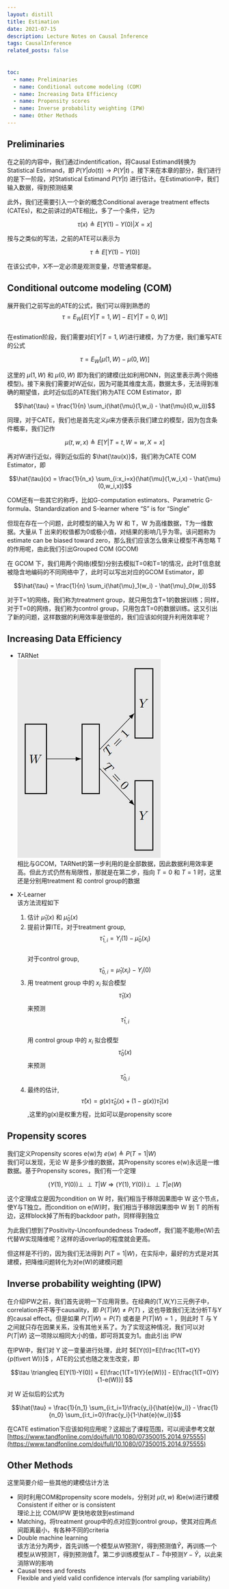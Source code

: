 ```yaml
---
layout: distill
title: Estimation
date: 2021-07-15
description: Lecture Notes on Causal Inference
tags: CausalInference
related_posts: false


toc:
  - name: Preliminaries
  - name: Conditional outcome modeling (COM)
  - name: Increasing Data Efficiency
  - name: Propensity scores
  - name: Inverse probability weighting (IPW)
  - name: Other Methods
---
```





## Preliminaries
在之前的内容中，我们通过indentification，将Causal Estimand转换为Statistical Estimand，即 $P(Y\vert do(t)) \rightarrow P(Y\vert t)$ 。接下来在本章的部分，我们进行的是下一阶段，对Statistical Estimand $P(Y\vert t)$ 进行估计。在Estimation中，我们输入数据，得到预测结果

此外，我们还需要引入一个新的概念Conditional average treatment effects (CATEs)，和之前讲过的ATE相比，多了一个条件，记为

$$\tau(x) \triangleq E[Y(1)-Y(0)\vert X=x]$$

按与之类似的写法，之前的ATE可以表示为

$$\tau \triangleq E[Y(1)-Y(0)]$$

在该公式中，X不一定必须是观测变量，尽管通常都是。

## Conditional outcome modeling (COM)
展开我们之前写出的ATE的公式，我们可以得到熟悉的  
$$\tau = E_W [E[Y \vert T = 1, W] - E[Y \vert T = 0, W]]$$  
在estimation阶段，我们需要对$E[Y \vert T = 1, W]$进行建模，为了方便，我们重写ATE的公式

$$\tau = E_W [\mu(1,W) - \mu(0,W)]$$

这里的 $\mu(1,W)$ 和 $\mu(0,W)$ 即为我们的建模(比如利用DNN，则这里表示两个网络模型)。接下来我们需要对W近似，因为可能其维度太高，数据太多，无法得到准确的期望值，此时近似后的ATE我们称为ATE COM Estimator，即

$$\hat{\tau} = \frac{1}{n} \sum_i(\hat{\mu}(1,w_i) - \hat{\mu}(0,w_i))$$

同理，对于CATE，我们也是首先定义$\mu$来方便表示我们建立的模型，因为包含条件概率，我们记作

$$\mu(t,w,x)\triangleq E[Y\vert T=t,W=w,X=x]$$

再对W进行近似，得到近似后的 $\hat{\tau(x)}$，我们称为CATE COM Estimator，即

$$\hat{\tau}(x) = \frac{1}{n_x} \sum_{i:x_i=x}(\hat{\mu}(1,w_i,x) - \hat{\mu}(0,w_i,x))$$

COM还有一些其它的称呼，比如G-computation estimators、Parametric G-formula、Standardization and S-learner where “S” is for “Single”

但现在存在一个问题，此时模型的输入为 W 和 T，W 为高维数据，T为一维数据。大量从 T 出来的权值都为0或极小值，对结果的影响几乎为零。该问题称为 estimate can be biased toward zero，那么我们应该怎么做来让模型不再忽略 T 的作用呢，由此我们引出Grouped COM (GCOM)

在 GCOM 下，我们用两个网络(模型)分别去模拟T=0和T=1的情况，此时T信息就被隐含地编码的不同网络中了，此时可以写出对应的GCOM Estimator，即

$$\hat{\tau} = \frac{1}{n} \sum_i(\hat{\mu}_1(w_i) - \hat{\mu}_0(w_i))$$

对于T=1的网络，我们称为treatment group，就只用包含T=1的数据训练；同样，对于T=0的网络，我们称为control group，只用包含T=0的数据训练。这又引出了新的问题，这样数据的利用效率是很低的，我们应该如何提升利用效率呢？

## Increasing Data Efficiency
* TARNet  
  ![TARNet结构](/assets/img/ICI_lec6_1.JPG "TARNet结构")   
  相比与GCOM，TARNet的第一步利用的是全部数据，因此数据利用效率更高。但此方式仍然有局限性，那就是在第二步，指向 $T=0$ 和 $T=1$ 时，这里还是分别用treatment 和 control group的数据

* X-Learner  
  该方法流程如下
  1. 估计 $\hat{\mu}_1(x)$ 和 $\hat{\mu}_0(x)$
  2. 提前计算ITE，对于treatment group, $$\hat{\tau}_{1,i} = Y_i(1) - \hat{\mu}_0(x_i)$$  
  对于control group, $$\hat{\tau}_{0,i} = \hat{\mu}_1(x_i) - Y_i(0)$$ 
  3. 用 treatment group 中的 $x_i$ 拟合模型 $$\hat{\tau}_{1}(x)$$ 来预测 $$\hat{\tau}_{1,i}$$  
   用 control group 中的 $x_i$ 拟合模型 $$\hat{\tau}_{0}(x)$$ 来预测 $$\hat{\tau}_{0,i}$$  
  4. 最终的估计, $$\hat{\tau}(x) = g(x)\hat{\tau}_{0}(x) + (1-g(x))\hat{\tau}_{1}(x)$$ ,这里的g(x)是权重方程，比如可以是propensity score


## Propensity scores
我们定义Propensity scores e(w)为 $e(w)\triangleq P(T=1 \vert W)$  
我们可以发现，无论 W 是多少维的数据，其Propensity scores e(w)永远是一维数据。基于Propensity scores，我们有一个定理

$$(Y(1),Y(0)) \perp \!\!\! \perp T\vert W \Rightarrow (Y(1),Y(0)) \perp \!\!\! \perp T\vert e(W)$$

这个定理成立是因为condition on W 时，我们相当于移除因果图中 W 这个节点，使Y与T独立。而condition on e(W)时，我们相当于移除因果图中 W 到 T 的所有边，这样block掉了所有的backdoor path，同样得到独立

为此我们想到了Positivity-Unconfoundedness Tradeoff，我们能不能用e(W)去代替W实现降维呢？这样的话overlap的程度就会更高。  

但这样是不行的，因为我们无法得到 $P(T=1 \vert W)$，在实际中，最好的方式是对其建模，把降维问题转化为对e(W)的建模问题

## Inverse probability weighting (IPW)
在介绍IPW之前，我们首先说明一下应用背景。在经典的(T,W,Y)三元例子中，correlation并不等于causality，即 $P(T\vert W)\neq P(T)$ ，这也导致我们无法分析T与Y的causal effect。但是如果 $P(T\vert W)= P(T)$ 或者是 $P(T\vert W)=1$ ，则此时 T 与 Y 之间就只存在因果关系，没有其他关系了。为了实现这种情况，我们可以对 $P(T\vert W)$ 这一项除以相同大小的值，即可将其变为1。由此引出 IPW

在IPW中，我们对 Y 这一变量进行处理，此时 $E[Y(t)]=E[\frac{1(T=t)Y}{p(t\vert W)}]$ ，ATE的公式也随之发生改变，即

$$\tau \triangleq E[Y(1)-Y(0)] = E[\frac{1(T=1)Y}{e(W)}] - E[\frac{1(T=0)Y}{1-e(W)}] $$

对 W 近似后的公式为

$$\hat{\tau} = \frac{1}{n_1} \sum_{i:t_i=1}\frac{y_i}{\hat{e}(w_i)} - \frac{1}{n_0} \sum_{i:t_i=0}\frac{y_i}{1-\hat{e}(w_i)}$$

在CATE estimation下应该如何应用呢？这超出了课程范围，可以阅读参考文献  
[https://www.tandfonline.com/doi/full/10.1080/07350015.2014.975555](https://www.tandfonline.com/doi/full/10.1080/07350015.2014.975555)

## Other Methods
这里简要介绍一些其他的建模估计方法
* 同时利用COM和propensity score models，分别对 $\mu(t,w)$ 和e(w)进行建模  
  Consistent if either or is consistent  
  理论上比 COM/IPW 更快地收敛到estimand
* Matching，将treatment group中的点对应到control group，使其对应两点间距离最小，有各种不同的criteria
* Double machine learning  
  该方法分为两步，首先训练一个模型从W预测Y，得到预测值$\hat{Y}$，再训练一个模型从W预测T，得到预测值$\hat{T}$。第二步训练模型从$T-\hat{T}$中预测$Y-\hat{Y}$，以此来消除W的影响
* Causal trees and forests  
  Flexible and yield valid confidence intervals (for sampling variability)

